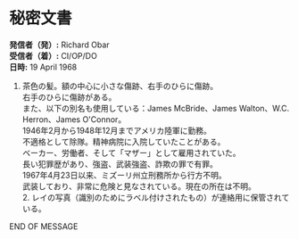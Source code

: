 # 秘密文書

**発信者（発）:** Richard Obar  
**受信者（着）:** CI/OP/DO  
**日時:** 19 April 1968  

1. 茶色の髪。額の中心に小さな傷跡、右手のひらに傷跡。  
   右手のひらに傷跡がある。  
   また、以下の別名も使用している：James McBride、James Walton、W.C. Herron、James O'Connor。  
   1946年2月から1948年12月までアメリカ陸軍に勤務。  
   不適格として除隊。精神病院に入院していたことがある。  
   ベーカー、労働者、そして「マザー」として雇用されていた。  
   長い犯罪歴があり、強盗、武装強盗、詐欺の罪で有罪。  
   1967年4月23日以来、ミズーリ州立刑務所から行方不明。  
   武装しており、非常に危険と見なされている。現在の所在は不明。  
   2. レイの写真（識別のためにラベル付けされたもの）が連絡用に保管されている。  

END OF MESSAGE